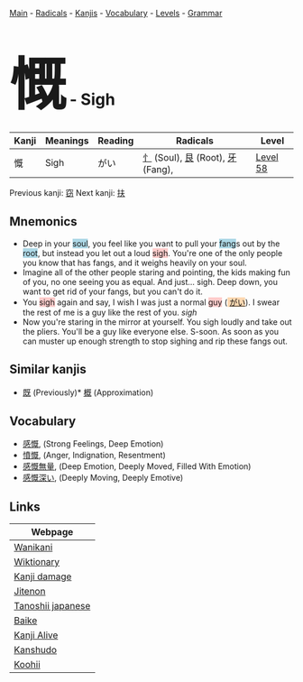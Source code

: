 <style> bigfont {font-size: 100px}</style>
[Main](../README.md) -
[Radicals](../radicals.md) -
[Kanjis](../kanjis.md) -
[Vocabulary](../vocabulary.md) -
[Levels](../levels.md) -
[Grammar](../grammar.md)
# <bigfont> 慨</bigfont> - Sigh 

| Kanji | Meanings | Reading | Radicals | Level |
| --- | --- | --- | --- | --- |
| 慨 | Sigh | がい | [忄](../radicals/忄.md) (Soul), [艮](../radicals/艮.md) (Root), [牙](../radicals/牙.md) (Fang),  | [Level 58](../levels/wk_level58.md) |

Previous kanji: [窃](窃.md) Next kanji: [扶](扶.md) 

## Mnemonics
 * Deep in your <span style="background-color:#ADD8E6"> soul</span>, you feel like you want to pull your <span style="background-color:#ADD8E6"> fang</span>s out by the <span style="background-color:#ADD8E6"> root</span>, but instead you let out a loud <span style="background-color:#ffcccb"> sigh</span>. You're one of the only people you know that has fangs, and it weighs heavily on your soul.
* Imagine all of the other people staring and pointing, the kids making fun of you, no one seeing you as equal. And just... sigh. Deep down, you want to get rid of your fangs, but you can't do it.
* You <span style="background-color:#ffcccb"> sigh</span> again and say, I wish I was just a normal <span style="background-color:#ffcccb"> guy</span> (<span style="background-color:#fed8b1"> [がい](https://jisho.org/search/がい)</span>). I swear the rest of me is a guy like the rest of you. *sigh*
* Now you're staring in the mirror at yourself. You sigh loudly and take out the pliers. You'll be a guy like everyone else. S-soon. As soon as you can muster up enough strength to stop sighing and rip these fangs out.


## Similar kanjis
 * [既](既.md) (Previously)* [概](概.md) (Approximation)


## Vocabulary
 * [感慨](../vocabulary/慨.md), (Strong Feelings, Deep Emotion)
* [憤慨](../vocabulary/慨.md), (Anger, Indignation, Resentment)
* [感慨無量](../vocabulary/慨.md), (Deep Emotion, Deeply Moved, Filled With Emotion)
* [感慨深い](../vocabulary/慨.md), (Deeply Moving, Deeply Emotive)



## Links 

| Webpage |
| --- |
| [Wanikani          ](https://www.wanikani.com/kanji/慨) |
| [Wiktionary        ](https://en.wiktionary.org/wiki/慨) |
| [Kanji damage      ](http://www.kanjidamage.com/kanji/search?utf8=✓&q=慨) |
| [Jitenon           ](https://jitenon.com/kanji/慨) |
| [Tanoshii japanese ](https://www.tanoshiijapanese.com/dictionary/kanji.cfm?k=慨) |
| [Baike             ](https://baike.baidu.com/item/慨) |
| [Kanji Alive       ](https://app.kanjialive.com/慨) |
| [Kanshudo          ](https://www.kanshudo.com/searchmn?q=慨) |
| [Koohii            ](https://kanji.koohii.com/study/kanji/慨) |
